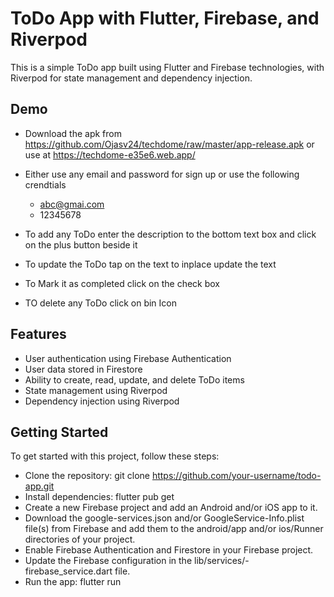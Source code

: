 
# ToDo App with Flutter, Firebase, and Riverpod 

This is a simple ToDo app built using Flutter and Firebase technologies, with Riverpod for state management and dependency injection.

## Demo

- Download the apk from https://github.com/Ojasv24/techdome/raw/master/app-release.apk or use at https://techdome-e35e6.web.app/
- Either use any email and password for sign up or use the following crendtials
  - abc@gmai.com
  - 12345678

- To add any ToDo enter the description to the bottom text box and click on the plus button beside it
- To update the ToDo tap on the text to inplace update the text
- To Mark it as completed click on the check box
- TO delete any ToDo click on bin Icon

## Features

- User authentication using Firebase Authentication
- User data stored in Firestore
- Ability to create, read, update, and delete ToDo items
- State management using Riverpod
- Dependency injection using Riverpod


## Getting Started

To get started with this project, follow these steps:

- Clone the repository: git clone https://github.com/your-username/todo-app.git
- Install dependencies: flutter pub get
- Create a new Firebase project and add an Android and/or iOS app to it.
- Download the google-services.json and/or GoogleService-Info.plist file(s) from Firebase and add them to the android/app and/or ios/Runner directories of your project.
- Enable Firebase Authentication and Firestore in your Firebase project.
- Update the Firebase configuration in the lib/services/- firebase_service.dart file.
- Run the app: flutter run
